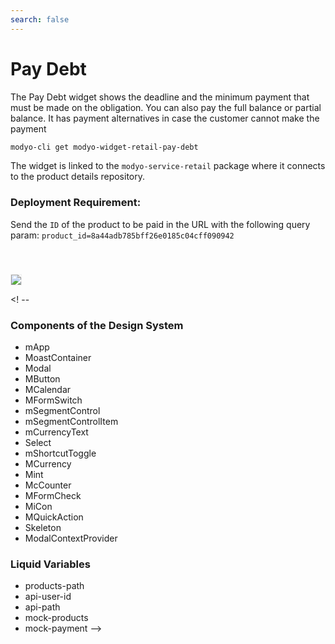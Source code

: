 ```yaml
---
search: false
---
```

# Pay Debt

The Pay Debt widget shows the deadline and the minimum payment that must be made on the obligation. You can also pay the full balance or partial balance. It has payment alternatives in case the customer cannot make the payment

```bash
modyo-cli get modyo-widget-retail-pay-debt
```

The widget is linked to the `modyo-service-retail` package where it connects to the product details repository.

### Deployment Requirement: 
Send the `ID` of the product to be paid in the URL with the following query param: `product_id=8a44adb785bff26e0185c04cff090942`

<img src="/assets/img/dynamic/experiences/retail/pay-debt.jpg" style="border: 1px solid #EEE; margin-top: 40px">

<! --
### Components of the Design System
- mApp
- MoastContainer
- Modal
- MButton
- MCalendar
- MFormSwitch
- mSegmentControl
- mSegmentControlItem
- mCurrencyText
- Select
- mShortcutToggle
- MCurrency
- Mint
- McCounter
- MFormCheck
- MiCon
- MQuickAction
- Skeleton
- ModalContextProvider

### Liquid Variables
- products-path
- api-user-id
- api-path
- mock-products
- mock-payment
-->